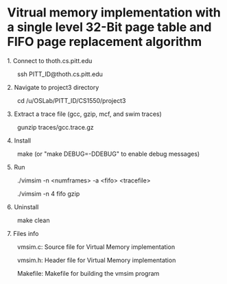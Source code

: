# Vitrual memory implementation with a single level 32-Bit page table and FIFO page replacement algorithm

<p>1. Connect to thoth.cs.pitt.edu</p>
<ul>ssh PITT_ID@thoth.cs.pitt.edu</ul>
<p>2. Navigate to project3 directory</p>
<ul>cd /u/OSLab/PITT_ID/CS1550/project3</ul>
<p>3. Extract a trace file (gcc, gzip, mcf, and swim traces)</p>
<ul>gunzip traces/gcc.trace.gz</ul>

<p>4. Install</p>
<ul>make (or "make DEBUG=-DDEBUG" to enable debug messages)</ul>

<p>5. Run</p>
<ul>./vimsim -n &lt;numframes&gt; -a &lt;fifo&gt; &lt;tracefile&gt;</ul>
<ul>./vimsim -n 4 fifo gzip </ul>

<p>6. Uninstall</p>
<ul>make clean</ul>

<p>7. Files info</p>
<ul>vmsim.c: Source file for Virtual Memory implementation</ul>
<ul>vmsim.h: Header file for Virtual Memory implementation</ul>
<ul>Makefile: Makefile for building the vmsim program</ul>
